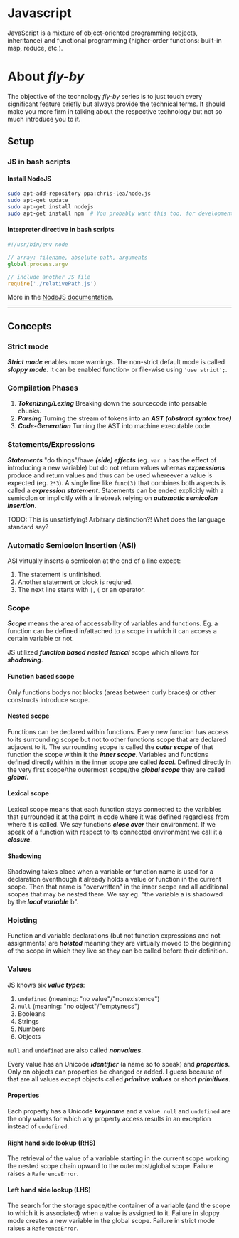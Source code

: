 # Javascript

JavaScript is a mixture of object-oriented programming (objects, inheritance) and functional programming (higher-order functions: built-in  map, reduce, etc.).

# About _fly-by_
The objective of the technology _fly-by_ series is to just touch every significant feature briefly but always provide the technical terms. It should make you more firm in talking about the respective technology but not so much introduce you to it.

## Setup

### JS in bash scripts

#### Install NodeJS
```bash
sudo apt-add-repository ppa:chris-lea/node.js
sudo apt-get update
sudo apt-get install nodejs
sudo apt-get install npm  # You probably want this too, for development purposes
```

#### Interpreter directive in bash scripts
```js
#!/usr/bin/env node

// array: filename, absolute path, arguments
global.process.argv

// include another JS file
require('./relativePath.js')
```

More in the [NodeJS documentation](http://nodejs.org/api/).

***

## Concepts

### Strict mode
***Strict mode*** enables more warnings. The non-strict default mode is called ***sloppy mode***. It can be enabled function- or file-wise using `'use strict';`.

### Compilation Phases
1. ***Tokenizing/Lexing***
Breaking down the sourcecode into parsable chunks.
2. ***Parsing***
Turning the stream of tokens into an ***AST (abstract syntax tree)***
3. ***Code-Generation***
Turning the AST into machine executable code.

### Statements/Expressions
***Statements*** "do things"/have ***(side) effects*** (eg. `var a` has the effect of introducing a new variable) but do not return values whereas ***expressions*** produce and return values and thus can be used whereever a value is expected (eg. `2*3`). A single line like `func(3)` that combines both aspects is called a ***expression statement***. Statements can be ended explicitly with a semicolon or implicitly with a linebreak relying on ***automatic semicolon insertion***.

TODO: This is unsatisfying! Arbitrary distinction?! What does the language standard say?

### Automatic Semicolon Insertion (ASI)
ASI virtually inserts a semicolon at the end of a line except:

1. The statement is unfinished.
2. Another statement or block is reqiured.
3. The next line starts with `[`,  `(` or an operator.

### Scope
***Scope*** means the area of accessability of variables and functions. Eg. a function can be defined in/attached to a scope in which it can access a certain variable or not.

JS utilized ***function based*** ***nested*** ***lexical*** scope which allows for ***shadowing***.

#### Function based scope
Only functions bodys not blocks (areas between curly braces) or other constructs introduce scope.

#### Nested scope
Functions can be declared within functions. Every new function has access to its surrounding scope but not to other functions scope that are declared adjacent to it. The surrounding scope is called the ***outer scope*** of that function the scope within it the ***inner scope***. Variables and functions defined directly within in the inner scope are called ***local***. Defined directly in the very first scope/the outermost scope/the ***global scope*** they are called ***global***.

#### Lexical scope
Lexical scope means that each function stays connected to the variables that surrounded it at the point in code where it was defined regardless from where it is called. We say functions ***close over*** their environment. If we speak of a function with respect to its connected environment we call it a ***closure***.

#### Shadowing
Shadowing takes place when a variable or function name is used for a declaration eventhough it already holds a value or function in the current scope. Then that name is "overwritten" in the inner scope and all additional scopes that may be nested there. We say eg. "the variable a is shadowed by the ***local variable*** b".

### Hoisting
Function and variable declarations (but not function expressions and not assignments) are ***hoisted*** meaning they are virtually moved to the beginning of the scope in which they live so they can be called before their definition.

### Values
JS knows six ***value types***:

1. `undefined` (meaning: "no value"/"nonexistence")
2. `null` (meaning: "no object"/"emptyness")
3. Booleans
4. Strings
5. Numbers
6. Objects

`null` and `undefined` are also called ***nonvalues***.
 
Every value has an Unicode ***identifier*** (a name so to speak) and ***properties***. Only on objects can properties be changed or added. I guess because of that are all values except objects called ***primitve values*** or short ***primitives***.

#### Properties
Each property has a Unicode ***key***/***name*** and a value. `null` and `undefined` are the only values for which any property access results in an exception instead of `undefined`.

#### Right hand side lookup (RHS)
The retrieval of the value of a variable starting in the current scope working the nested scope chain upward to the outermost/global scope. Failure raises a `ReferenceError`.

#### Left hand side lookup (LHS)
The search for the storage space/the container of a variable (and the scope to which it is associated) when a value is assigned to it. Failure in sloppy mode creates a new variable in the global scope. Failure in strict mode raises a `ReferenceError`.
